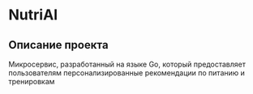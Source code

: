 # NutriAI
## Описание проекта
Микросервис, разработанный на языке Go, который предоставляет пользователям персонализированные рекомендации по питанию и тренировкам